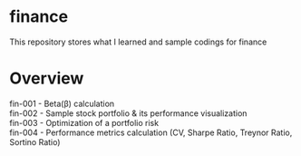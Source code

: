 # finance
This repository stores what I learned and sample codings for finance

# Overview
fin-001 - Beta(β) calculation<br>
fin-002 - Sample stock portfolio & its performance visualization<br>
fin-003 - Optimization of a portfolio risk<br>
fin-004 - Performance metrics calculation (CV, Sharpe Ratio, Treynor Ratio, Sortino Ratio)
